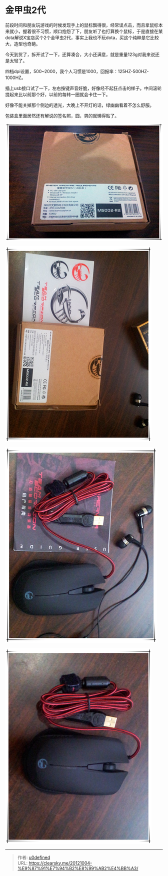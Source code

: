 # 金甲虫2代


前段时间和朋友玩游戏的时候发现手上的鼠标飘得很，经常误点击，而且拿鼠标本来就小，握着很不习惯，顺口抱怨了下，朋友听了也打算换个鼠标，于是直接在某dota解说X宝店买个2个金甲虫2代，事实上我也不玩dota，买这个纯粹是它比较大，造型也奇葩。

今天到货了，拆开试了一下，还算凑合，大小还满意，就是重量123g对我来说还是太轻了。

四档dpi设置，500~2000，我个人习惯是1000，回报率：125HZ-500HZ-1000HZ。

插上usb接口试了一下，左右按键声音好脆，好像经不起狂点击的样子。中间滚轮搓起来比以前那个好，以前的每转一圈就会卡住一下。

好像不能关掉那个侧边的透光，大晚上不开灯的话，绿幽幽看着不怎么舒服。

包装盒里面居然还有解说的签名照，囧，男的就懒得贴了。

![mouse](343016645.jpg "mouse")

![mouse](1811074775.jpg "mouse")

![mouse](2839993108.jpg "mouse")

![mouse](1896226885.jpg "mouse")


---

> 作者: [u0defined](http://clearsky.me/)  
> URL: https://clearsky.me/20121004-%E9%87%91%E7%94%B2%E8%99%AB2%E4%BB%A3/  

